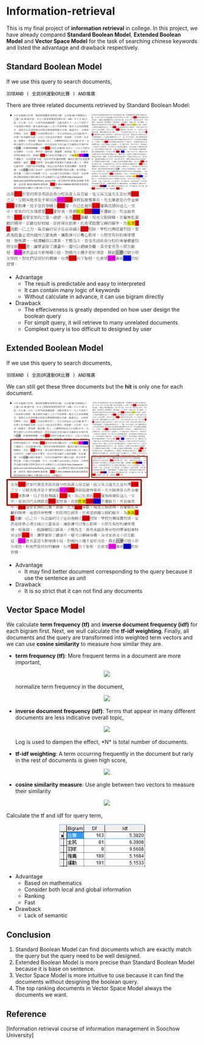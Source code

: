 # Information-retrieval
This is my final project of **information retrieval** in college. In this project, we have already compared **Standard Boolean Model**, **Extended Boolean Model** and **Vector Space Model** for the task of searching chinese keywords and listed the advantage and drawback respectively.

## Standard Boolean Model
If we use this query to search documents,
```
羽球AND ( 全民OR運動OR比賽 ) AND推廣
```
There are three related documents retrieved by Standard Boolean Model:
<p>
<img height="200" src="https://github.com/ChienKangLu/Information-Retrieval/blob/master/Standard%20Boolean%20Model%20example/Standard%20Boolean%20Model1.jpg" />
  
<img height="200" src="https://github.com/ChienKangLu/Information-Retrieval/blob/master/Standard%20Boolean%20Model%20example/Standard%20Boolean%20Model2.jpg" />

<img height="200" src="https://github.com/ChienKangLu/Information-Retrieval/blob/master/Standard%20Boolean%20Model%20example/Standard%20Boolean%20Model3.jpg" />
</p>

+ Advantage
  + The result is predictable and easy to interpreted
  + It can contain many logic of keywords
  + Without calculate in advance, it can use bigram directly
+ Drawback
  + The effeciveness is greatly depended on how user design the boolean query
  + For simplt query, it will retrieve to many unrelated documents
  + Complext query is too difficult to designed by user
  
## Extended Boolean Model
If we use this query to search documents,
```
羽球AND ( 全民OR運動OR比賽 ) AND推廣
```
We can still get these three documents but the **hit** is only one for each document.
<p>
<img height="200" src="https://github.com/ChienKangLu/Information-Retrieval/blob/master/Extended%20Boolean%20Model%20example/Extended%20Boolean%20Model%20exp1.png" />
  
<img height="200" src="https://github.com/ChienKangLu/Information-Retrieval/blob/master/Extended%20Boolean%20Model%20example/Extended%20Boolean%20Model%20exp2.png" />

<img height="200" src="https://github.com/ChienKangLu/Information-Retrieval/blob/master/Extended%20Boolean%20Model%20example/Extended%20Boolean%20Model%20exp3.png" />
</p>

+ Advantage
  + It may find better document corresponding to the query because it use the sentence as unit
+ Drawback
  + It is so strict that it can not find any documents

## Vector Space Model
We calculate **term frequency (tf)** and **inverse document frequency (idf)** for each bigram first. Next, we wull calculate the **tf-idf weighting**. Finally, all documents and the query are transformed into weighted term vectors and we can use **cosine similarity** to measure how similar they are.
+ **term frequency (tf)**: More frequent terms in a document are more important,<br/>

  <p align="center">
  <img src="https://latex.codecogs.com/svg.latex?f_i_j%20%3D%20%24%20frequency%20of%20term%20%24%20i%20%24%20in%20document%20%24%20j" />
  </p>
  normalize term frequency in the document,<br/>
  <p align="center">
  <img src="https://latex.codecogs.com/svg.latex?tf_i_j%20%3D%20f_i_j/max_i%5C%7B%7Bf_i_j%7D%5C%7D" />
  </p>
+ **inverse document frequency (idf)**: Terms that appear in many different documents are less indicative overall topic,<br/>
  <p align="center">
  <img src="https://latex.codecogs.com/svg.latex?%5Cbegin%7Bmatrix%7D%20df_i%26%20%3D%26%24document%20frequency%20of%20term%20%24i%20%5C%5C%20%26%20%3D%26%20%24numberof%20documents%20containing%20term%20%24i%20%5C%5C%20idf_i%20%26%20%3D%20%26%20%24inverse%20document%20frequency%20of%20term%20%24%20i%20%5C%5C%20%26%20%3D%20%26%20log_2%5C%28N/df_i%5C%29%20%5Cend%7Bmatrix%7D" />
  </p>
  Log is used to dampen the effect, *N* is total number of documents.
+ **tf-idf weighting**: A term occurring frequently in the document but rarly in the rest of documents is given high score,
  <p align="center">
  <img src="https://latex.codecogs.com/svg.latex?w_i_j%3Dtf_i_j%20idf_i%20%3D%20tf_i_jlog_2%5C%28N/df_i%20%5C%29" />
  </p>
+ **cosine similarity measure**: Use angle between two vectors to measure their similarity
  <p align="center">
  <img src="https://latex.codecogs.com/svg.latex?CosSim%28%5Ctextbf%7B%5Ctextit%7Bd%7D%7D_%5Ctextbf%7B%5Ctextit%7Bj%7D%7D%2C%5Ctextbf%7B%5Ctextit%7Bq%7D%7D%29%3D%5Cfrac%7B%5Ctextbf%7B%5Ctextit%7Bd%7D%7D_%5Ctextbf%7B%5Ctextit%7Bj%7D%7D%5Ccdot%20%5Ctextbf%7B%5Ctextit%7Bq%7D%7D%7D%7B%20%5Cleft%20%7C%20%5Ctextbf%7B%5Ctextit%7Bd%7D%7D_%5Ctextbf%7B%5Ctextit%7Bj%7D%7D%20%5Cright%20%7C%20%5Ccdot%20%5Cleft%20%7C%20%5Ctextbf%7B%5Ctextit%7Bq%7D%7D%20%5Cright%20%7C%7D%3D%5Cfrac%7B%5Csum_%7Bi%3D1%7D%5E%7Bt%7D%28w_i_j%5Ccdot%20w_i_q%29%7D%7B%5Csqrt%7B%5Csum_%7Bi%3D1%7D%5E%7Bt%7Dw_i_j%5E2%5Ccdot%20%5Csum_%7Bi%3D1%7D%5E%7Bt%7Dw_i_q%5E2%7D%7D" />
  </p>
  
Calculate the tf and idf for query term,
<p align="center">
  <img src="https://github.com/ChienKangLu/Information-Retrieval/blob/master/Vector%20Space%20Model_example/vector%20space%20model_example1.png" />
</p>

+ Advantage
  + Based on mathematics
  + Consider both local and global information
  + Ranking
  + Fast
+ Drawback
  + Lack of semantic
  
## Conclusion
1. Standard Boolean Model can find documents which are exactly match the query but the query need to be well designed.
2. Extended Boolean Model is more precise than Standard Boolean Model because it is base on sentence.
3. Vector Space Model is more intuitive to use because it can find the documents without designing the boolean query.
4. The top ranking documents in Vector Space Model always the documents we want.

## Reference
[Information retrieval course of information management in Soochow University]



  
  


